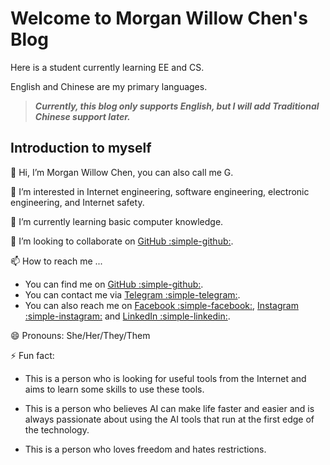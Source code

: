 # **Welcome to Morgan Willow Chen's Blog**

Here is a student currently learning EE and CS.

English and Chinese are my primary languages.

> ***Currently, this blog only supports English, but I will add Traditional Chinese support later.***

## Introduction to myself

👋 Hi, I’m Morgan Willow Chen, you can also call me G.

👀 I’m interested in Internet engineering, software engineering, electronic engineering, and Internet safety.

🌱 I’m currently learning basic computer knowledge.

💞️ I’m looking to collaborate on [GitHub :simple-github:](https://github.com/cmw15004431816/).

📫 How to reach me ...

- You can find me on [GitHub :simple-github:](https://github.com/cmw15004431816/).
- You can contact me via [Telegram :simple-telegram:](https://t.me/mwc15004431816).
- You can also reach me on [Facebook :simple-facebook:](https://www.facebook.com/profile.php?id=100085061186301), [Instagram :simple-instagram:](https://www.instagram.com/mwc15004431816) and [LinkedIn :simple-linkedin:](https://www.linkedin.com/in/morgan-willow-chen-5b2337280/).

😄 Pronouns: She/Her/They/Them

⚡ Fun fact: 

- This is a person who is looking for useful tools from the Internet and aims to learn some skills to use these tools.

- This is a person who believes AI can make life faster and easier and is always passionate about using the AI tools that run at the first edge of the technology.

- This is a person who loves freedom and hates restrictions.